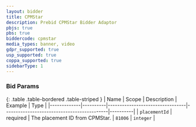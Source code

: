 ```yaml
---
layout: bidder
title: CPMStar
description: Prebid CPMStar Bidder Adaptor
pbjs: true
pbs: true
biddercode: cpmstar
media_types: banner, video
gdpr_supported: true
usp_supported: true
coppa_supported: true
sidebarType: 1
---
```


### Bid Params

{: .table .table-bordered .table-striped }
| Name        | Scope    | Description                     | Example                                    | Type     |
|-------------|----------|---------------------------------|--------------------------------------------|----------|
| `placementId` | required | The placement ID from CPMStar. | `81006` | `integer` |
